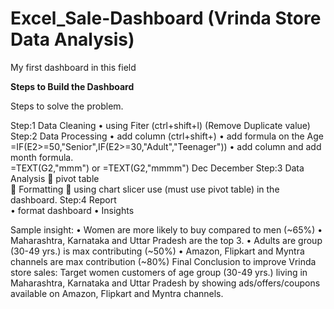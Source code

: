 # Excel_Sale-Dashboard (Vrinda Store Data Analysis)
My first dashboard in this field

**Steps to Build the Dashboard**

Steps to solve the problem.

Step:1 Data Cleaning
•	using Fiter (ctrl+shift+l) (Remove Duplicate value)
Step:2 Data Processing
•	add column (ctrl+shift+)
•	add formula on the Age               =IF(E2>=50,"Senior",IF(E2>=30,"Adult","Teenager"))
•	add column and add month formula.   
	        	            =TEXT(G2,"mmm") or =TEXT(G2,"mmmm")								   Dec			December
Step:3 Data Analysis
	pivot table  
	Formatting
	using chart
			 	 slicer use (must use pivot table) in the dashboard.
Step:4 Report  
•	format dashboard
•	Insights
	
Sample insight:
•	Women are more likely to buy compared to men (~65%)
•	Maharashtra, Karnataka and Uttar Pradesh are the top 3.
•	Adults are group (30-49 yrs.) is max contributing (~50%)
•	Amazon, Flipkart and Myntra channels are max contribution (~80%)
Final Conclusion to improve Vrinda store sales:
		Target women customers of age group (30-49 yrs.) living in Maharashtra, Karnataka and Uttar Pradesh by showing ads/offers/coupons available on Amazon, Flipkart and Myntra channels.
